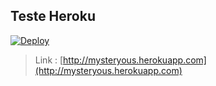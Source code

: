 ## Teste Heroku

[![Deploy](https://www.herokucdn.com/deploy/button.svg)](https://heroku.com/deploy)

>Link : [http://mysteryous.herokuapp.com](http://mysteryous.herokuapp.com)
